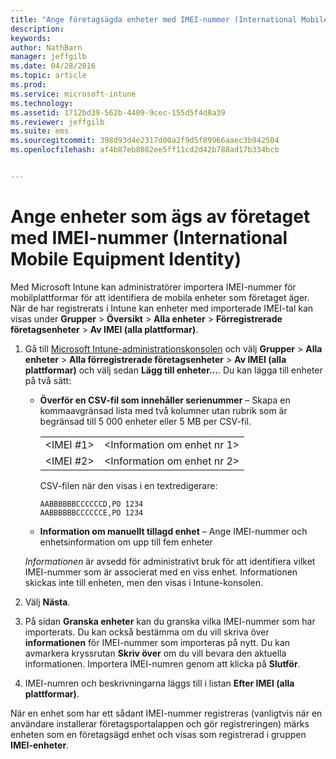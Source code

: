 ```yaml
---
title: "Ange företagsägda enheter med IMEI-nummer (International Mobile Equipment Identity) | Microsoft Intune"
description: 
keywords: 
author: NathBarn
manager: jeffgilb
ms.date: 04/28/2016
ms.topic: article
ms.prod: 
ms.service: microsoft-intune
ms.technology: 
ms.assetid: 1712bd39-562b-4409-9cec-155d5f4d8a39
ms.reviewer: jeffgilb
ms.suite: ems
ms.sourcegitcommit: 398d93d4e2317d00a2f9d5f89966aaec3b942504
ms.openlocfilehash: af4b87eb8082ee5ff11cd2d42b788ad17b334bcb


---
```


# Ange enheter som ägs av företaget med IMEI-nummer (International Mobile Equipment Identity)
Med Microsoft Intune kan administratörer importera IMEI-nummer för mobilplattformar för att identifiera de mobila enheter som företaget äger. När de har registrerats i Intune kan enheter med importerade IMEI-tal kan visas under **Grupper** > **Översikt** > **Alla enheter** > **Förregistrerade företagsenheter** > **Av IMEI (alla plattformar)**.

1. Gå till [Microsoft Intune-administrationskonsolen](http://manage.microsoft.com) och välj **Grupper** &gt; **Alla enheter** &gt; **Alla förregistrerade företagsenheter** &gt; **Av IMEI (alla plattformar)** och välj sedan **Lägg till enheter…**. Du kan lägga till enheter på två sätt:

    -   **Överför en CSV-fil som innehåller serienummer** – Skapa en kommaavgränsad lista med två kolumner utan rubrik som är begränsad till 5 000 enheter eller 5 MB per CSV-fil.

        |||
        |-|-|
        |&lt;IMEI #1&gt;|&lt;Information om enhet nr 1&gt;|
        |&lt;IMEI #2&gt;|&lt;Information om enhet nr 2&gt;|
        CSV-filen när den visas i en textredigerare:

        ```
        AABBBBBBCCCCCCD,PO 1234
        AABBBBBBCCCCCCE,PO 1234
        ```

    -   **Information om manuellt tillagd enhet** – Ange IMEI-nummer och enhetsinformation om upp till fem enheter

   *Informationen* är avsedd för administrativt bruk för att identifiera vilket IMEI-nummer som är associerat med en viss enhet. Informationen skickas inte till enheten, men den visas i Intune-konsolen.

2.   Välj **Nästa**.
3.  På sidan **Granska enheter** kan du granska vilka IMEI-nummer som har importerats. Du kan också bestämma om du vill skriva över **informationen** för IMEI-nummer som importeras på nytt. Du kan avmarkera kryssrutan **Skriv över** om du vill bevara den aktuella informationen. Importera IMEI-numren genom att klicka på **Slutför**.
4.  IMEI-numren och beskrivningarna läggs till i listan **Efter IMEI (alla plattformar)**.

När en enhet som har ett sådant IMEI-nummer registreras (vanligtvis när en användare installerar företagsportalappen och gör registreringen) märks enheten som en företagsägd enhet och visas som registrerad i gruppen **IMEI-enheter**.



<!--HONumber=Jun16_HO3-->


